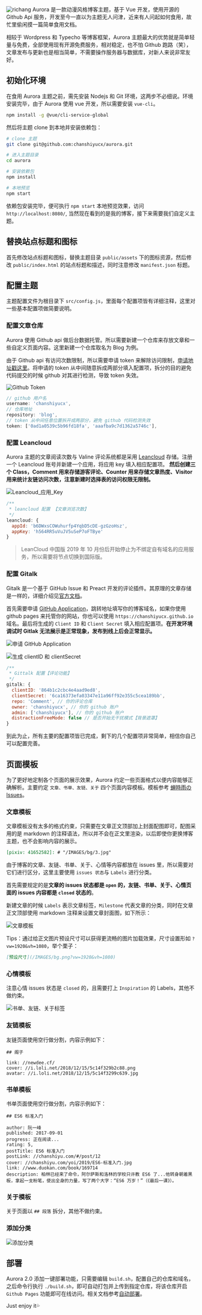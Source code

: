 ![richang](https://pic2.ziyuan.wang/user/0w0/2024/08/we_3c8f107f1779a.png)
Aurora 是一款动漫风格博客主题，基于 Vue 开发，使用开源的 Github Api 服务，开发至今一直以为主题无人问津，近来有人问起如何食用，故忙里偷闲摸一篇简单食用文档。

相较于 Wordpress 和 Typecho 等博客框架，Aurora 主题最大的优势就是简单轻量与免费，全部使用现有开源免费服务，相对稳定，也不怕 Github 跑路（笑），文章发布与更新也是相当简单，不需要操作服务器与数据库，对新人来说非常友好。

## 初始化环境

在食用 Aurora 主题之前，需先安装 Nodejs 和 Git 环境，这两步不必细说。环境安装完毕，由于 Aurora 使用 vue 开发，所以需要安装 `vue-cli`。

```bash
npm install -g @vue/cli-service-global
```

然后将主题 clone 到本地并安装依赖包：

```bash
# clone 主题
git clone git@github.com:chanshiyucx/aurora.git

# 进入主题目录
cd aurora

# 安装依赖包
npm install

# 本地预览
npm start
```

依赖包安装完毕，便可执行 `npm start` 本地预览效果，访问 `http://localhost:8080/`, 当然现在看到的是我的博客，接下来需要我们自定义主题。

## 替换站点标题和图标

首先修改站点标题和图标，替换主题目录 `public/assets` 下的图标资源，然后修改 `public/index.html` 的站点标题和描述，同时注意修改 `manifest.json` 标题。

## 配置主题

主题配置文件为根目录下 `src/config.js`，里面每个配置项皆有详细注释，这里对一些基本配置项做简要说明。

### 配置文章仓库

Aurora 使用 Github api 做后台数据托管。所以需要新建一个仓库来存放文章和一些自定义页面内容。这里新建一个仓库取名为 Blog 为例。

由于 Github api 有访问次数限制，所以需要申请 token 来解除访问限制，[申请地址戳这里](https://github.com/settings/tokens/new)。将申请的 token 从中间随意拆成两部分填入配置项，拆分的目的避免代码提交的时候 github 对其进行检测，导致 token 失效。

![Github Token](https://raw.githubusercontent.com/o0v0/o0v0/main/Aurora%20%E9%A3%9F%E7%94%A8%E6%8C%87%E5%8D%97/image.png)

```javascript
// github 用户名
username: 'chanshiyucx',
// 仓库地址
repository: 'blog',
// token 从中间任意位置拆开成两部分，避免 github 代码检测失效
token: ['0ad1a0539c5b96fd18fa', 'aaafba9c7d1362a5746c'],
```

### 配置 Leancloud

Aurora 主题的文章阅读次数与 Valine 评论系统都是采用 [Leancloud](https://leancloud.cn/) 存储。注册一个 Leancloud 账号并新建一个应用，将应用 key 填入相应配置项。 **然后创建三个 Class，Comment 用来存储游客评论、Counter 用来存储文章热度、Visitor 用来统计友链访问次数，注意新建时选择表的访问权限无限制。**

![Leancloud_应用_Key](https://github.com/o0v0/o0v0/blob/main/Aurora%20%E9%A3%9F%E7%94%A8%E6%8C%87%E5%8D%97/image%20(1).png?raw=true)

```javascript
/**
 * leancloud 配置 【文章浏览次数】
 */
leancloud: {
  appId: 'b6DWxsCOWuhurfp4YqbD5cDE-gzGzoHsz',
  appKey: 'h564RR5uVuJV5uSeP7oFTBye'
}
```

> LeanCloud 中国版 2019 年 10 月份后开始停止为不绑定自有域名的应用服务，所以需要将节点切换到国际版。

### 配置 Gitalk

Gitalk 是一个基于 GitHub Issue 和 Preact 开发的评论插件。其原理的文章存储是一样的，详细介绍见[官方文档](https://github.com/gitalk/gitalk/blob/master/readme-cn.md)。

首先需要申请 [GitHub Application](https://github.com/settings/applications/new)，跳转地址填写你的博客域名，如果你使用 github pages 来托管你的网站，你也可以使用 `https://chanshiyucx.github.io` 域名。最后将生成的 `Client ID` 和 `Client Secret` 填入相应配置项。**在开发环境调试时 Gitlak 无法展示是正常现象，发布到线上后会正常显示。**

![申请 GitHub Application](https://github.com/o0v0/o0v0/blob/main/Aurora%20%E9%A3%9F%E7%94%A8%E6%8C%87%E5%8D%97/image%20(2).png?raw=true)

![生成 clientID 和 clientSecret](https://github.com/o0v0/o0v0/blob/main/Aurora%20%E9%A3%9F%E7%94%A8%E6%8C%87%E5%8D%97/image%20(3).png?raw=true)

```javascript
/**
 * Gittalk 配置【评论功能】
 */
gitalk: {
  clientID: '864b1c2cbc4e4aad9ed8',
  clientSecret: '6ca16373efa03347e11a96ff92e355c5cea189bb',
  repo: 'Comment', // 你的评论仓库
  owner: 'chanshiyucx', // 你的 github 账户
  admin: ['chanshiyucx'], // 你的 github 账户
  distractionFreeMode: false // 是否开始无干扰模式【背景遮罩】
}
```

到此为止，所有主要的配置项皆已完成，剩下的几个配置项非常简单，相信你自己可以配置完善。

## 页面模板

为了更好地定制各个页面的展示效果，Aurora 约定一些页面格式以便内容能够正确解析。主要约定 `文章、书单、友链、关于` 四个页面内容模板。模板参考 [蝉時雨の Issues](https://github.com/chanshiyucx/blog/issues)。

### 文章模板

文章模板没有太多的格式约束，只需要在文章正文顶部加上封面配图即可，配图采用的是 markdown 的注释语法，所以并不会在正文里渲染，以后即使你更换博客主题，也不会影响内容的展示。

```markdown
[pixiv: 41652582]: # "/IMAGES/bg/3.jpg"
```

由于博客的文章、友链、书单、关于、心情等内容都放在 issues 里，所以需要对它们进行区分，这里主要使用 `issues 状态`与 `Labels` 进行分类。

首先需要规定的是**文章的 issues 状态都是 `open` 的，友链、书单、关于、心情页面的 issues 内容都是 `closed` 状态的**。

新建文章的时候 `Labels` 表示文章标签，`Milestone` 代表文章的分类，同时在文章正文顶部使用 markdown 注释来设置文章封面图，如下所示：

![文章模板](https://github.com/o0v0/o0v0/blob/main/Aurora%20%E9%A3%9F%E7%94%A8%E6%8C%87%E5%8D%97/image%20(4).png?raw=true)

Tips：通过给正文图片预设尺寸可以获得更流畅的图片加载效果，尺寸设置形如 `?vw=1920&vh=1080`，举个栗子：

```markdown
[预设尺寸](/IMAGES/bg.png?vw=1920&vh=1080)
```

### 心情模板

注意心情 issues 状态是 `closed` 的，且需要打上 `Inspiration` 的 Labels，其他不做约束。

![书单、友链、关于标签](https://github.com/o0v0/o0v0/blob/main/Aurora%20%E9%A3%9F%E7%94%A8%E6%8C%87%E5%8D%97/image%20(5).png?raw=true)

### 友链模板

友链页面使用空行做分割，内容示例如下：

```text
## 阁子

link: //newdee.cf/
cover: //i.loli.net/2018/12/15/5c14f329b2c88.png
avatar: //i.loli.net/2018/12/15/5c14f3299c639.jpg
```

### 书单模板

书单页面使用空行做分割，内容示例如下：

```text
## ES6 标准入门

author: 阮一峰
published: 2017-09-01
progress: 正在阅读...
rating: 5,
postTitle: ES6 标准入门
postLink: //chanshiyu.com/#/post/12
cover: //chanshiyu.com/yoi/2019/ES6-标准入门.jpg
link: //www.duokan.com/book/169714
description: 柏林已经来了命令，阿尔萨斯和洛林的学校只许教 ES6 了...他转身朝着黑板，拿起一支粉笔，使出全身的力量，写了两个大字：“ES6 万岁！”（《最后一课》）。
```

### 关于模板

关于页面以 `## 段落` 拆分，其他不做约束。

### 添加分类

![添加分类](https://github.com/o0v0/o0v0/blob/main/Aurora%20%E9%A3%9F%E7%94%A8%E6%8C%87%E5%8D%97/image%20(6).png?raw=true)

## 部署

Aurora 2.0 添加一键部署功能，只需要编辑 `build.sh`，配置自己的仓库和域名，之后命令行执行 `./build.sh`，即可自动打包并上传到指定仓库，将该仓库开启 `Github Pages` 功能即可在线访问。相关文档参考[自动部署](https://cli.vuejs.org/zh/guide/deployment.html#now)。

Just enjoy it💦
